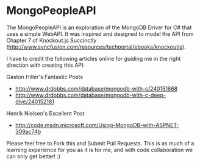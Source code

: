 MongoPeopleAPI
=======================

The MongoPeopleAPI is an exploration of the MongoDB Driver for C# that uses a simple WebAPI. It was inspired and designed to model the API from Chapter 7 of Knockout.js Succinctly (http://www.syncfusion.com/resources/techportal/ebooks/knockoutjs).

I have to credit the following articles online for guiding me in the right direction with creating this API:

Gaston Hiller's Fantastic Posts
* http://www.drdobbs.com/database/mongodb-with-c/240151668
* http://www.drdobbs.com/database/mongodb-with-c-deep-dive/240152181

Henrik Nielsen's Excellent Post
* http://code.msdn.microsoft.com/Using-MongoDB-with-ASPNET-309ac74b

Please feel free to Fork this and Submit Pull Requests. This is as much of a learning experience for you as it is for me, and with code collaboration we can only get better! :)